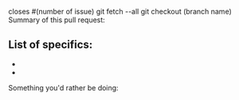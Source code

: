 closes #(number of issue)
git fetch --all
git checkout (branch name)
Summary of this pull request:

List of specifics:
-
-
-


Something you'd rather be doing:
